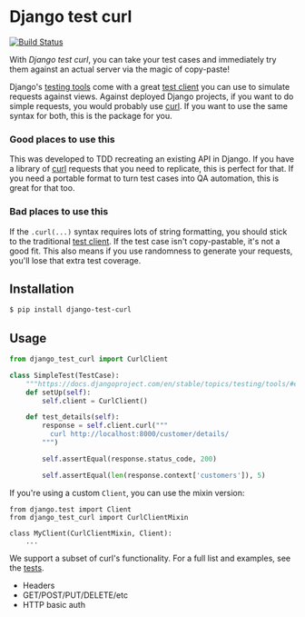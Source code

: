 Django test curl
================

[![Build Status](https://travis-ci.org/crccheck/django-test-curl.svg?branch=master)](https://travis-ci.org/crccheck/django-test-curl)

With _Django test curl_, you can take your test cases and immediately try them
against an actual server via the magic of copy-paste!

Django's [testing tools] come with a great [test client] you can use to
simulate requests against views. Against deployed Django projects, if you want
to do simple requests, you would probably use [curl]. If you want to use the
same syntax for both, this is the package for you.

### Good places to use this

This was developed to TDD recreating an existing API in Django. If you have a
library of [curl] requests that you need to replicate, this is perfect for
that. If you need a portable format to turn test cases into QA automation, this
is great for that too.

### Bad places to use this

If the `.curl(...)` syntax requires lots of string formatting, you should stick
to the traditional [test client]. If the test case isn't copy-pastable, it's
not a good fit. This also means if you use randomness to generate your
requests, you'll lose that extra test coverage.


Installation
------------

```sh
$ pip install django-test-curl
```


Usage
-----

```python
from django_test_curl import CurlClient

class SimpleTest(TestCase):
    """https://docs.djangoproject.com/en/stable/topics/testing/tools/#example"""
    def setUp(self):
        self.client = CurlClient()

    def test_details(self):
        response = self.client.curl("""
          curl http://localhost:8000/customer/details/
        """)

        self.assertEqual(response.status_code, 200)

        self.assertEqual(len(response.context['customers']), 5)
```

If you're using a custom `Client`, you can use the mixin version:

```
from django.test import Client
from django_test_curl import CurlClientMixin

class MyClient(CurlClientMixin, Client):
    ...
```

We support a subset of curl's functionality. For a full list and examples, see
the [tests](./django_test_curl/test_django_test_curl.py).

* Headers
* GET/POST/PUT/DELETE/etc
* HTTP basic auth


[curl]: https://curl.haxx.se/
[test client]: https://docs.djangoproject.com/en/stable/topics/testing/tools/#the-test-client
[testing tools]: https://docs.djangoproject.com/en/stable/topics/testing/tools/
